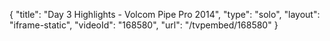 {
    "title": "Day 3 Highlights - Volcom Pipe Pro 2014",
    "type": "solo",
    "layout": "iframe-static",
    "videoId": "168580",
    "url": "\/tvpembed\/168580"
}